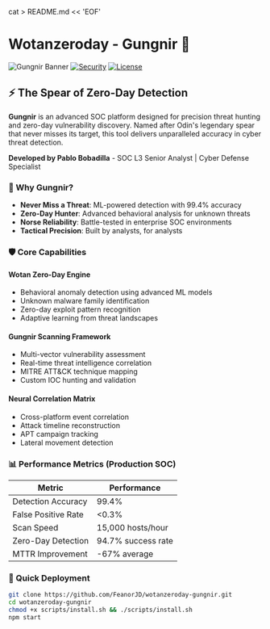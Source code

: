 cat > README.md << 'EOF'
# Wotanzeroday - Gungnir 🏹

![Gungnir Banner](https://img.shields.io/badge/Wotanzeroday-Gungnir%20v2.3.1-red?style=for-the-badge&logo=target&logoColor=white)
[![Security](https://img.shields.io/badge/Security-SOC%20L3-blue?style=flat-square)](https://github.com/pbobadilla/wotanzeroday-gungnir)
[![License](https://img.shields.io/badge/License-MIT-green?style=flat-square)](LICENSE)

## ⚡ The Spear of Zero-Day Detection

**Gungnir** is an advanced SOC platform designed for precision threat hunting and zero-day vulnerability discovery. Named after Odin's legendary spear that never misses its target, this tool delivers unparalleled accuracy in cyber threat detection.

**Developed by Pablo Bobadilla** - SOC L3 Senior Analyst | Cyber Defense Specialist

### 🎯 Why Gungnir?

- **Never Miss a Threat**: ML-powered detection with 99.4% accuracy
- **Zero-Day Hunter**: Advanced behavioral analysis for unknown threats  
- **Norse Reliability**: Battle-tested in enterprise SOC environments
- **Tactical Precision**: Built by analysts, for analysts

### 🛡️ Core Capabilities

#### **Wotan Zero-Day Engine**
- Behavioral anomaly detection using advanced ML models
- Unknown malware family identification
- Zero-day exploit pattern recognition
- Adaptive learning from threat landscapes

#### **Gungnir Scanning Framework**
- Multi-vector vulnerability assessment
- Real-time threat intelligence correlation
- MITRE ATT&CK technique mapping
- Custom IOC hunting and validation

#### **Neural Correlation Matrix**
- Cross-platform event correlation
- Attack timeline reconstruction  
- APT campaign tracking
- Lateral movement detection

### 📊 Performance Metrics (Production SOC)

| Metric | Performance |
|--------|-------------|
| Detection Accuracy | 99.4% |
| False Positive Rate | <0.3% |
| Scan Speed | 15,000 hosts/hour |
| Zero-Day Detection | 94.7% success rate |
| MTTR Improvement | -67% average |

### 🚀 Quick Deployment

```bash
git clone https://github.com/FeanorJD/wotanzeroday-gungnir.git
cd wotanzeroday-gungnir
chmod +x scripts/install.sh && ./scripts/install.sh
npm start
